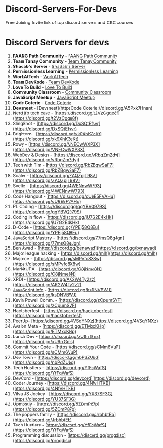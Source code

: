 # Discord-Servers-For-Devs
Free Joining Invite link of top discord servers and CBC courses 


# Discord Servers for devs

 

1. **FAANG Path Community** -   [FAANG Path Community](https://discord.gg/sNbVR425eT)
2. **Team Tanay Community** -   [Team Tanay Community](https://discord.gg/cHubmyc95G)
3. **Shadab's Server** - [Shadab's Server](https://discord.gg/YBT88pYXXj)
4. **Permissionless Learning** - [Permissionless Learning](https://discord.gg/DMQxfZkNvV)
5. **WorkAtTech** - [WorkAtTech](https://discord.gg/RW8uM2jkas)
6. **Team DevKode** - [Team DevKode](https://discord.gg/2wwgTvDehx)
7. **Love To Build** - [Love To Build](https://discord.gg/djAr4eB4fv)
8. **Community Classroom** - [Community Classroom](https://discord.gg/Pq7mvXKKmf)
9. **JavaScript Meetup** - [JavaScript Meetup](https://discord.gg/78TAbPAyaB)
10. **Code Coterie** - [Code Coterie](https://discord.gg/5nFB27SRfz)
11. **Devsnest** - [Devsnest](httpsCode Coterie://discord.gg/A5Pxk7Hnan)
12. Nerd jfb tech cave - [https://discord.gg/t2VzCgqe8f](https://discord.gg/t2VzCgqe8f)
13. SlingShot - [https://discord.gg/DxSQtEfsvr](https://discord.gg/DxSQtEfsvr)
14. Brightern - [https://discord.gg/xk9XhK3eKt](https://discord.gg/xk9XhK3eKt)
15. Rowy - [https://discord.gg/VNECwWXP3X](https://discord.gg/VNECwWXP3X)
16. WebDev & Design - [https://discord.gg/vRbqZm2dyj](https://discord.gg/vRbqZm2dyj)
17. Tech with Tim - [https://discord.gg/RbZBqwSaF7](https://discord.gg/RbZBqwSaF7)
18. Scaler - [https://discord.gg/ZAQZpjT98V](https://discord.gg/ZAQZpjT98V)
19. Svelte - [https://discord.gg/4WENnwW793](https://discord.gg/4WENnwW793)
20. Code Hangout - [https://discord.gg/cU6E5FVAHu](https://discord.gg/cU6E5FVAHu)
21. PL Coding - [https://discord.gg/qgYBVQ979S](https://discord.gg/qgYBVQ979S)
22. Coding in flow - [https://discord.gg/jU7G2E4kHk](https://discord.gg/jU7G2E4kHk)
23. D-Code - [https://discord.gg/YPEj58Q8Eu](https://discord.gg/YPEj58Q8Eu)
24. JavaScript Mastery - [https://discord.gg/77msQ8gJgn](https://discord.gg/77msQ8gJgn)
25. Ben Awad - [https://discord.gg/benawad](https://discord.gg/benawad)
26. Major league hacking - [https://discord.gg/mlh](https://discord.gg/mlh)
27. Majorce - [https://discord.gg/sMPvfc8X8w](https://discord.gg/sMPvfc8X8w)
28. MarkitUPX - [https://discord.gg/C8jNme8N](https://discord.gg/C8jNme8N)
29. XRDI - [https://discord.gg/AK2W4Ty2z2](https://discord.gg/AK2W4Ty2z2)
30. [JavaScript.info](http://JavaScript.info) - [https://discord.gg/ksDNVBWJ](https://discord.gg/ksDNVBWJ)
31. Kevin Powell Comm. - [https://discord.gg/zCpumSVF](https://discord.gg/zCpumSVF)
32. Hactoberfest - [https://discord.gg/hacktoberfest](https://discord.gg/hacktoberfest)
33. PeerUp- [https://discord.gg/4VSqYNXz](https://discord.gg/4VSqYNXz)
34. Avalon Meta - [https://discord.gg/ETMxcKHp](https://discord.gg/ETMxcKHp)
35. Lunch Dev - [https://discord.gg/xU9rrGms](https://discord.gg/xU9rrGms)
36. Commit Your Code - [https://discord.gg/sCMm6VuP](https://discord.gg/sCMm6VuP)
37. Dev Town - [https://discord.gg/nbPdZUbd](https://discord.gg/nbPdZUbd)
38. Tech Hustlers - [https://discord.gg/YfFqWafS](https://discord.gg/YfFqWafS)
39. DevCord - [https://discord.gg/devcord](https://discord.gg/devcord)
40. Coder Journey - [https://discord.gg/4NfvHTKB](https://discord.gg/4NfvHTKB)
41. Vilva JS Jockey - [https://discord.gg/YU37SF3G](https://discord.gg/YU37SF3G)
42. Upmostly - [https://discord.gg/5ZDmP87p](https://discord.gg/5ZDmP87p)
43. The poppers family - [https://discord.gg/JrbhbtEb](https://discord.gg/JrbhbtEb)
44. Tech Hustlers - [https://discord.gg/YfFqWafS](https://discord.gg/YfFqWafS)
45. Programming discussion - [https://discord.gg/progdisc](https://discord.gg/progdisc)
